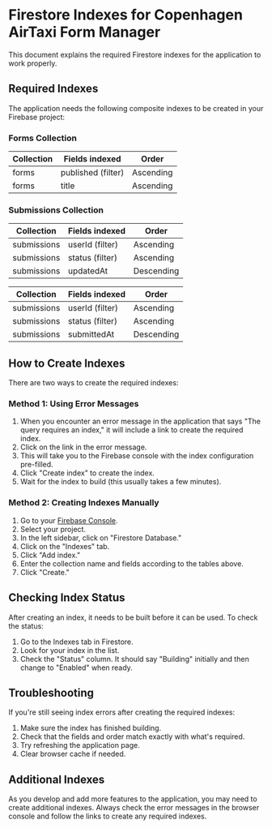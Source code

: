 # Firestore Indexes for Copenhagen AirTaxi Form Manager

This document explains the required Firestore indexes for the application to work properly.

## Required Indexes

The application needs the following composite indexes to be created in your Firebase project:

### Forms Collection

| Collection | Fields indexed | Order |
|------------|----------------|-------|
| forms | published (filter) | Ascending |
| forms | title | Ascending |

### Submissions Collection

| Collection | Fields indexed | Order |
|------------|----------------|-------|
| submissions | userId (filter) | Ascending |
| submissions | status (filter) | Ascending |
| submissions | updatedAt | Descending |

| Collection | Fields indexed | Order |
|------------|----------------|-------|
| submissions | userId (filter) | Ascending |
| submissions | status (filter) | Ascending |
| submissions | submittedAt | Descending |

## How to Create Indexes

There are two ways to create the required indexes:

### Method 1: Using Error Messages

1. When you encounter an error message in the application that says "The query requires an index," it will include a link to create the required index.
2. Click on the link in the error message.
3. This will take you to the Firebase console with the index configuration pre-filled.
4. Click "Create index" to create the index.
5. Wait for the index to build (this usually takes a few minutes).

### Method 2: Creating Indexes Manually

1. Go to your [Firebase Console](https://console.firebase.google.com/).
2. Select your project.
3. In the left sidebar, click on "Firestore Database."
4. Click on the "Indexes" tab.
5. Click "Add index."
6. Enter the collection name and fields according to the tables above.
7. Click "Create."

## Checking Index Status

After creating an index, it needs to be built before it can be used. To check the status:

1. Go to the Indexes tab in Firestore.
2. Look for your index in the list.
3. Check the "Status" column. It should say "Building" initially and then change to "Enabled" when ready.

## Troubleshooting

If you're still seeing index errors after creating the required indexes:

1. Make sure the index has finished building.
2. Check that the fields and order match exactly with what's required.
3. Try refreshing the application page.
4. Clear browser cache if needed.

## Additional Indexes

As you develop and add more features to the application, you may need to create additional indexes. Always check the error messages in the browser console and follow the links to create any required indexes.
